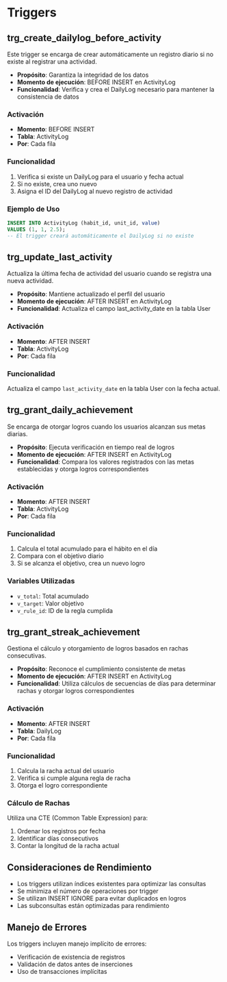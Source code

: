 # Triggers

## trg_create_dailylog_before_activity
Este trigger se encarga de crear automáticamente un registro diario si no existe al registrar una actividad.
- **Propósito**: Garantiza la integridad de los datos
- **Momento de ejecución**: BEFORE INSERT en ActivityLog
- **Funcionalidad**: Verifica y crea el DailyLog necesario para mantener la consistencia de datos

### Activación
- **Momento**: BEFORE INSERT
- **Tabla**: ActivityLog
- **Por**: Cada fila

### Funcionalidad
1. Verifica si existe un DailyLog para el usuario y fecha actual
2. Si no existe, crea uno nuevo
3. Asigna el ID del DailyLog al nuevo registro de actividad

### Ejemplo de Uso
```sql
INSERT INTO ActivityLog (habit_id, unit_id, value)
VALUES (1, 1, 2.5);
-- El trigger creará automáticamente el DailyLog si no existe
```

## trg_update_last_activity
Actualiza la última fecha de actividad del usuario cuando se registra una nueva actividad.
- **Propósito**: Mantiene actualizado el perfil del usuario
- **Momento de ejecución**: AFTER INSERT en ActivityLog
- **Funcionalidad**: Actualiza el campo last_activity_date en la tabla User

### Activación
- **Momento**: AFTER INSERT
- **Tabla**: ActivityLog
- **Por**: Cada fila

### Funcionalidad
Actualiza el campo `last_activity_date` en la tabla User con la fecha actual.

## trg_grant_daily_achievement
Se encarga de otorgar logros cuando los usuarios alcanzan sus metas diarias.
- **Propósito**: Ejecuta verificación en tiempo real de logros
- **Momento de ejecución**: AFTER INSERT en ActivityLog
- **Funcionalidad**: Compara los valores registrados con las metas establecidas y otorga logros correspondientes

### Activación
- **Momento**: AFTER INSERT
- **Tabla**: ActivityLog
- **Por**: Cada fila

### Funcionalidad
1. Calcula el total acumulado para el hábito en el día
2. Compara con el objetivo diario
3. Si se alcanza el objetivo, crea un nuevo logro

### Variables Utilizadas
- `v_total`: Total acumulado
- `v_target`: Valor objetivo
- `v_rule_id`: ID de la regla cumplida

## trg_grant_streak_achievement
Gestiona el cálculo y otorgamiento de logros basados en rachas consecutivas.
- **Propósito**: Reconoce el cumplimiento consistente de metas
- **Momento de ejecución**: AFTER INSERT en ActivityLog
- **Funcionalidad**: Utiliza cálculos de secuencias de días para determinar rachas y otorgar logros correspondientes

### Activación
- **Momento**: AFTER INSERT
- **Tabla**: DailyLog
- **Por**: Cada fila

### Funcionalidad
1. Calcula la racha actual del usuario
2. Verifica si cumple alguna regla de racha
3. Otorga el logro correspondiente

### Cálculo de Rachas
Utiliza una CTE (Common Table Expression) para:
1. Ordenar los registros por fecha
2. Identificar días consecutivos
3. Contar la longitud de la racha actual

## Consideraciones de Rendimiento

- Los triggers utilizan índices existentes para optimizar las consultas
- Se minimiza el número de operaciones por trigger
- Se utilizan INSERT IGNORE para evitar duplicados en logros
- Las subconsultas están optimizadas para rendimiento

## Manejo de Errores

Los triggers incluyen manejo implícito de errores:
- Verificación de existencia de registros
- Validación de datos antes de inserciones
- Uso de transacciones implícitas 